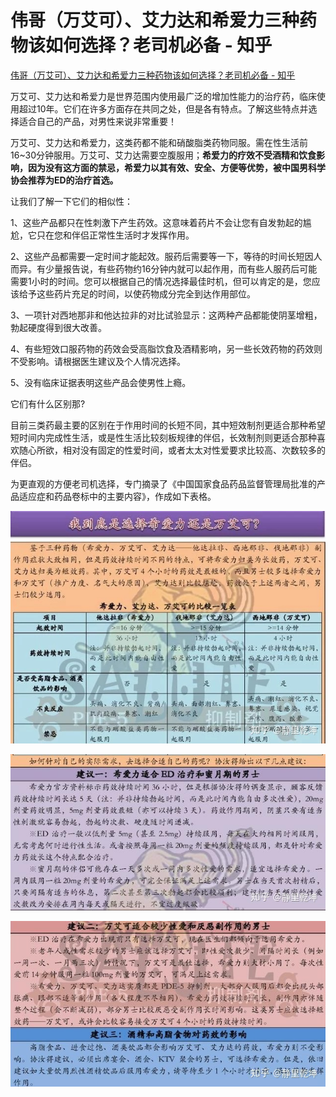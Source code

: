# 伟哥（万艾可）、艾力达和希爱力三种药物该如何选择？老司机必备 - 知乎
[伟哥（万艾可）、艾力达和希爱力三种药物该如何选择？老司机必备 - 知乎](https://zhuanlan.zhihu.com/p/78609495) 

 万艾可、艾力达和希爱力是世界范围内使用最广泛的增加性能力的治疗药，临床使用超过10年。它们在许多方面存在共同之处，但是各有特点。了解这些特点并选择适合自己的产品，对男性来说非常重要！

万艾可、艾力达和希爱力，这类药都不能和硝酸脂类药物同服。需在性生活前16~30分钟服用。万艾可、艾力达需要空腹服用；**希爱力的疗效不受酒精和饮食影响，因为没有这方面的禁忌，希爱力以其有效、安全、方便等优势，被中国男科学协会推荐为ED的治疗首选。** 

让我们了解一下它们的相似性：

1、这些产品都只在性刺激下产生药效。这意味着药片不会让您有自发勃起的尴尬，它只在您和伴侣正常性生活时才发挥作用。

2、这些产品都需要一定时间才能起效。服药后需要等一下，等待的时间长短因人而异。有少量报告说，有些药物约16分钟内就可以起作用，而有些人服药后可能需要1小时的时间。您可以根据自己的情况选择最佳时机，但可以肯定的是，您应该给予这些药片充足的时间，以使药物成分完全到达作用部位。

3、一项针对西地那非和他达拉非的对比试验显示：这两种产品都能使阴茎增粗，勃起硬度得到很大改善。

4、有些短效口服药物的药效会受高脂饮食及酒精影响，另一些长效药物的药效则不受影响。请根据医生建议及个人情况选择。

5、没有临床证据表明这些产品会使男性上瘾。

  
它们有什么区别那?

目前三类药最主要的区别在于作用时间的长短不同，其中短效制剂更适合那种希望短时间内完成性生活，或是性生活比较刻板规律的伴侣，长效制剂则更适合那种喜欢随心所欲，相对没有固定的性爱时间，或者太太对性爱要求比较高、次数较多的伴侣。

为更直观的方便老司机选择，专门摘录了《中国国家食品药品监督管理局批准的产品适应症和药品卷标中的主要内容》，作成如下表格。

![](https://github.com/ustczzh/MyClippings/blob/main/Images/2023-3-17%2013-16-54/ca0537a3-be38-4e4c-8ca6-9e37e6471116.jpeg?raw=true)

![](https://github.com/ustczzh/MyClippings/blob/main/Images/2023-3-17%2013-16-54/3783d029-c258-4e91-8ee4-fef0baf0fd8a.jpeg?raw=true)

![](https://github.com/ustczzh/MyClippings/blob/main/Images/2023-3-17%2013-16-54/425a05ee-3a15-4bd5-aaeb-a8ac91275943.jpeg?raw=true)